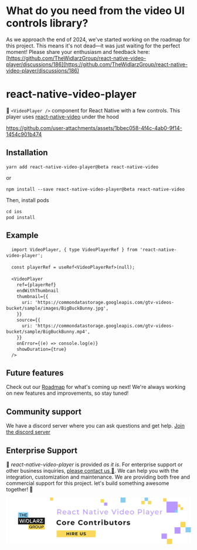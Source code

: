 

# What do you need from the video UI controls library?

As we approach the end of 2024, we've started working on the roadmap for this project. This means it's not dead—it was just waiting for the perfect moment! Please share your enthusiasm and feedback here: [https://github.com/TheWidlarzGroup/react-native-video-player/discussions/186](https://github.com/TheWidlarzGroup/react-native-video-player/discussions/186)

# react-native-video-player

🎥 `<VideoPlayer />` component for React Native with a few controls. This player uses
[react-native-video](https://github.com/TheWidlarzGroup/react-native-video) under the hood

https://github.com/user-attachments/assets/1bbec058-4f4c-4ab0-9f14-1454c901b474

## Installation

```
yarn add react-native-video-player@beta react-native-video
```

or
```
npm install --save react-native-video-player@beta react-native-video
```

Then, install pods
```
cd ios
pod install
```

## Example

```tsx
  import VideoPlayer, { type VideoPlayerRef } from 'react-native-video-player';

  const playerRef = useRef<VideoPlayerRef>(null);

  <VideoPlayer
    ref={playerRef}
    endWithThumbnail
    thumbnail={{
      uri: 'https://commondatastorage.googleapis.com/gtv-videos-bucket/sample/images/BigBuckBunny.jpg',
    }}
    source={{
      uri: 'https://commondatastorage.googleapis.com/gtv-videos-bucket/sample/BigBuckBunny.mp4',
    }}
    onError={(e) => console.log(e)}
    showDuration={true}
  />
```

## Future features

Check out our [Roadmap](https://github.com/TheWidlarzGroup/react-native-video-player/discussions/186) for what's coming up next! We're always working on new features and improvements, so stay tuned!

## Community support
We have a discord server where you can ask questions and get help. [Join the discord server](https://discord.gg/WXuM4Tgb9X)

## Enterprise Support
<p>
  📱 <i>react-native-video-player</i> is provided <i>as it is</i>. For enterprise support or other business inquiries, <a href="https://www.thewidlarzgroup.com/?utm_source=rnvp&utm_medium=readme#Contact">please contact us 🤝</a>. We can help you with the integration, customization and maintenance. We are providing both free and commercial support for this project. let's build something awesome together! 🚀
</p>
<a href="https://www.thewidlarzgroup.com/?utm_source=rnvp&utm_medium=readme">
  <picture>
    <source media="(prefers-color-scheme: dark)" srcset="./docs/static/img/banners/twg-dark.png" />
    <source media="(prefers-color-scheme: light)" srcset="./docs/static/img/banners/twg-light.png" />
    <img alt="TheWidlarzGroup" src="./docs/static/img/banners/twg-light.png" />
  </picture>
</a>
